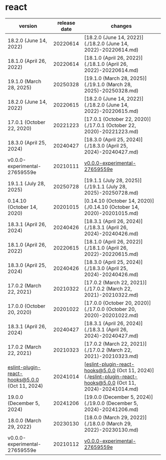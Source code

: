# react	


|version|release date|changes|
|---|---|---|
|18.2.0 (June 14, 2022)|20220614|[18.2.0 (June 14, 2022)](./18.2.0 (June 14, 2022)-20220614.md)|
|18.1.0 (April 26, 2022)|20220614|[18.1.0 (April 26, 2022)](./18.1.0 (April 26, 2022)-20220614.md)|
|19.1.0 (March 28, 2025)|20250328|[19.1.0 (March 28, 2025)](./19.1.0 (March 28, 2025)-20250328.md)|
|18.2.0 (June 14, 2022)|20220615|[18.2.0 (June 14, 2022)](./18.2.0 (June 14, 2022)-20220615.md)|
|17.0.1 (October 22, 2020)|20221223|[17.0.1 (October 22, 2020)](./17.0.1 (October 22, 2020)-20221223.md)|
|18.3.0 (April 25, 2024)|20240427|[18.3.0 (April 25, 2024)](./18.3.0 (April 25, 2024)-20240427.md)|
|v0.0.0-experimental-27659559e|20210111|[v0.0.0-experimental-27659559e](./v0.0.0-experimental-27659559e-20210111.md)|
|19.1.1 (July 28, 2025)|20250728|[19.1.1 (July 28, 2025)](./19.1.1 (July 28, 2025)-20250728.md)|
|0.14.10 (October 14, 2020)|20201015|[0.14.10 (October 14, 2020)](./0.14.10 (October 14, 2020)-20201015.md)|
|18.3.1 (April 26, 2024)|20240426|[18.3.1 (April 26, 2024)](./18.3.1 (April 26, 2024)-20240426.md)|
|18.1.0 (April 26, 2022)|20220615|[18.1.0 (April 26, 2022)](./18.1.0 (April 26, 2022)-20220615.md)|
|18.3.0 (April 25, 2024)|20240426|[18.3.0 (April 25, 2024)](./18.3.0 (April 25, 2024)-20240426.md)|
|17.0.2 (March 22, 2021)|20210322|[17.0.2 (March 22, 2021)](./17.0.2 (March 22, 2021)-20210322.md)|
|17.0.0 (October 20, 2020)|20201022|[17.0.0 (October 20, 2020)](./17.0.0 (October 20, 2020)-20201022.md)|
|18.3.1 (April 26, 2024)|20240427|[18.3.1 (April 26, 2024)](./18.3.1 (April 26, 2024)-20240427.md)|
|17.0.2 (March 22, 2021)|20210323|[17.0.2 (March 22, 2021)](./17.0.2 (March 22, 2021)-20210323.md)|
|eslint-plugin-react-hooks@5.0.0 (Oct 11, 2024)|20241014|[eslint-plugin-react-hooks@5.0.0 (Oct 11, 2024)](./eslint-plugin-react-hooks@5.0.0 (Oct 11, 2024)-20241014.md)|
|19.0.0 (December 5, 2024)|20241206|[19.0.0 (December 5, 2024)](./19.0.0 (December 5, 2024)-20241206.md)|
|18.0.0 (March 29, 2022)|20230130|[18.0.0 (March 29, 2022)](./18.0.0 (March 29, 2022)-20230130.md)|
|v0.0.0-experimental-27659559e|20210112|[v0.0.0-experimental-27659559e](./v0.0.0-experimental-27659559e-20210112.md)|
